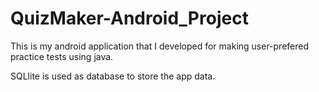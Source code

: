 # QuizMaker-Android_Project 

This is my android application that I developed for making user-prefered practice tests using java. 

SQLlite is used as database to store the app data. 

